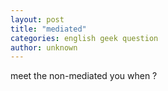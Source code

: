 ```yaml
---
layout: post
title: "mediated"
categories: english geek question
author: unknown
---
```


meet the non-mediated you when ?

